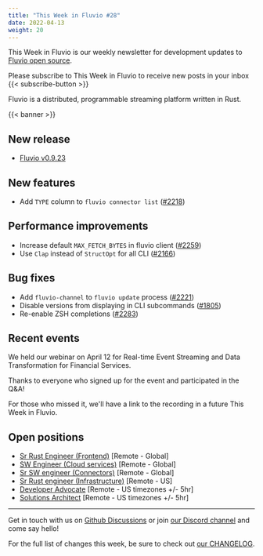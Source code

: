 ```yaml
---
title: "This Week in Fluvio #28"
date: 2022-04-13
weight: 20
---
```

This Week in Fluvio is our weekly newsletter for development updates to [Fluvio open source].

Please subscribe to This Week in Fluvio to receive new posts in your inbox
{{< subscribe-button >}}

Fluvio is a distributed, programmable streaming platform written in Rust.

{{< banner >}}

## New release
* [Fluvio v0.9.23](https://github.com/infinyon/fluvio/releases/tag/v0.9.23)

## New features
* Add `TYPE` column to `fluvio connector list` ([#2218](https://github.com/infinyon/fluvio/issues/2218))

## Performance improvements
* Increase default `MAX_FETCH_BYTES` in fluvio client ([#2259](https://github.com/infinyon/fluvio/issues/2259))
* Use `Clap` instead of `StructOpt` for all CLI ([#2166](https://github.com/infinyon/fluvio/issues/2166))

## Bug fixes
* Add `fluvio-channel` to `fluvio update` process ([#2221](https://github.com/infinyon/fluvio/issues/2221))
* Disable versions from displaying in CLI subcommands ([#1805](https://github.com/infinyon/fluvio/issues/1805))
* Re-enable ZSH completions ([#2283](https://github.com/infinyon/fluvio/issues/2283))


## Recent events
We held our webinar on April 12 for Real-time Event Streaming and Data Transformation for Financial Services.

Thanks to everyone who signed up for the event and participated in the Q&A!

For those who missed it, we'll have a link to the recording in a future This Week in Fluvio.

## Open positions
* [Sr Rust Engineer (Frontend)](https://www.infinyon.com/careers/cloud-ui-engineer-senior-level) [Remote - Global]
* [SW Engineer (Cloud services)](https://www.infinyon.com/careers/cloud-engineer-mid-level) [Remote - Global]
* [Sr SW engineer (Connectors)](https://www.infinyon.com/careers/connectors-engineer-senior-level) [Remote - Global]
* [Sr Rust engineer (Infrastructure)](https://www.infinyon.com/careers/infrastructure-engineer-senior-level) [Remote - US]
* [Developer Advocate](https://www.infinyon.com/careers/developer-advocate-mid-senior-level) [Remote - US timezones +/- 5hr]
* [Solutions Architect](https://www.infinyon.com/careers/solutions-architect) [Remote - US timezones +/- 5hr]




---


Get in touch with us on [Github Discussions] or join [our Discord channel] and come say hello!

For the full list of changes this week, be sure to check out [our CHANGELOG].

[Fluvio open source]: https://github.com/infinyon/fluvio
[our CHANGELOG]: https://github.com/infinyon/fluvio/blob/master/CHANGELOG.md
[our Discord channel]: https://discordapp.com/invite/bBG2dTz
[Github Discussions]: https://github.com/infinyon/fluvio/discussions
